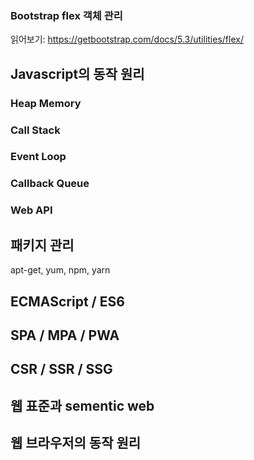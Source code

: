 ### Bootstrap flex 객체 관리
읽어보기: https://getbootstrap.com/docs/5.3/utilities/flex/


## Javascript의 동작 원리
### Heap Memory
### Call Stack
### Event Loop
### Callback Queue
### Web API

## 패키지 관리
apt-get, yum, npm, yarn 
## ECMAScript / ES6 
## SPA / MPA / PWA 
## CSR / SSR / SSG 
## 웹 표준과 sementic web 
## 웹 브라우저의 동작 원리